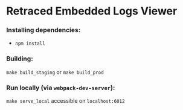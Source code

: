# Retraced Embedded Logs Viewer

### Installing dependencies:

- `npm install`

### Building:

`make build_staging` or `make build_prod`

### Run locally (via `webpack-dev-server`):

`make serve_local` accessible on `localhost:6012`
